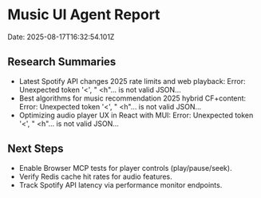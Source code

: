 # Music UI Agent Report
Date: 2025-08-17T16:32:54.101Z

## Research Summaries
- Latest Spotify API changes 2025 rate limits and web playback: Error: Unexpected token '<', "<html>
<h"... is not valid JSON...
- Best algorithms for music recommendation 2025 hybrid CF+content: Error: Unexpected token '<', "<html>
<h"... is not valid JSON...
- Optimizing audio player UX in React with MUI: Error: Unexpected token '<', "<html>
<h"... is not valid JSON...

## Next Steps
- Enable Browser MCP tests for player controls (play/pause/seek).
- Verify Redis cache hit rates for audio features.
- Track Spotify API latency via performance monitor endpoints.